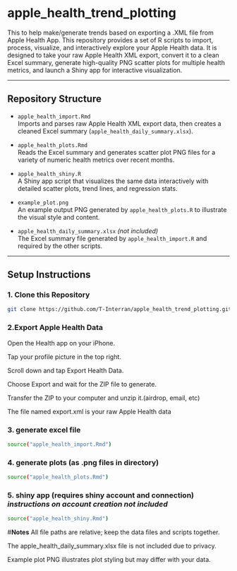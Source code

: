 # apple_health_trend_plotting
This to help make/generate trends based on exporting a .XML file from Apple Health App. 
This repository provides a set of R scripts to import, process, visualize, and interactively explore your Apple Health data. It is designed to take your raw Apple Health XML export, convert it to a clean Excel summary, generate high-quality PNG scatter plots for multiple health metrics, and launch a Shiny app for interactive visualization.

---

## Repository Structure

- `apple_health_import.Rmd`  
  Imports and parses raw Apple Health XML export data, then creates a cleaned Excel summary (`apple_health_daily_summary.xlsx`).

- `apple_health_plots.Rmd`  
  Reads the Excel summary and generates scatter plot PNG files for a variety of numeric health metrics over recent months.

- `apple_health_shiny.R`  
  A Shiny app script that visualizes the same data interactively with detailed scatter plots, trend lines, and regression stats.

- `example_plot.png`  
  An example output PNG generated by `apple_health_plots.R` to illustrate the visual style and content.

- `apple_health_daily_summary.xlsx` *(not included)*  
  The Excel summary file generated by `apple_health_import.R` and required by the other scripts.

---

## Setup Instructions

### 1. Clone this Repository

```bash
git clone https://github.com/T-Interran/apple_health_trend_plotting.git
```
### **2.Export Apple Health Data**
Open the Health app on your iPhone.

Tap your profile picture in the top right.

Scroll down and tap Export Health Data.

Choose Export and wait for the ZIP file to generate.

Transfer the ZIP to your computer and unzip it.(airdrop, email, etc)

The file named export.xml is your raw Apple Health data

### **3. generate excel file**
```bash
source("apple_health_import.Rmd")
```
### **4. generate plots (as .png files in directory)**
```bash
source("apple_health_plots.Rmd")
```
### **5. shiny app (requires shiny account and connection) *instructions on account creation not included***
```bash
source("apple_health_shiny.Rmd")
```
#**Notes**
All file paths are relative; keep the data files and scripts together.

The apple_health_daily_summary.xlsx file is not included due to privacy.

Example plot PNG illustrates plot styling but may differ with your data.
